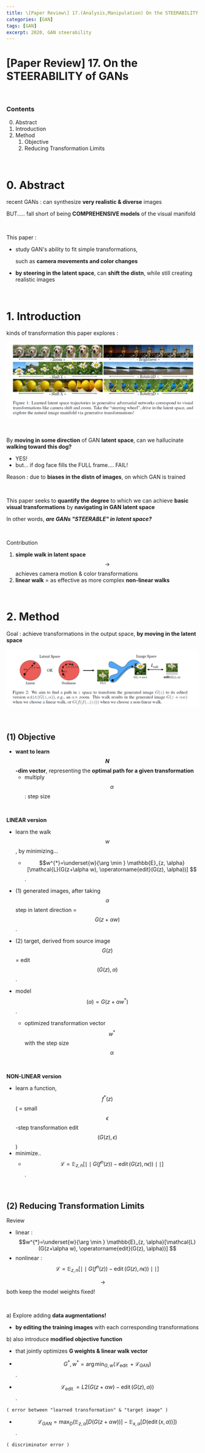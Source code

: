 ```yaml
---
title: \[Paper Review\] 17.(Analysis,Manipulation) On the STEERABILITY of GANs
categories: [GAN]
tags: [GAN]
excerpt: 2020, GAN steerability
---
```


<script src="https://cdn.mathjax.org/mathjax/latest/MathJax.js?config=TeX-AMS-MML_HTMLorMML" type="text/javascript"></script>

# \[Paper Review\] 17. On the STEERABILITY of GANs

<br>

### Contents

0. Abstract
1. Introduction
2. Method
   1. Objective
   2. Reducing Transformation Limits

<br>

# 0. Abstract

recent GANs : can synthesize **very realistic & diverse** images

BUT..... fall short of being **COMPREHENSIVE models** of the visual manifold

<br>

This paper :

- study GAN's ability to fit simple transformations,

  such as **camera movements and color changes**

- **by steering in the latent space**, can **shift the distn**, while still creating realistic images

<br>

# 1. Introduction

kinds of transformation this paper explores :

![figure2](/assets/img/gan/img43.png)

<br>

By **moving in some direction** of GAN **latent space**, can we hallucinate **walking toward this dog?**

- YES!
- but... if dog face fills the FULL frame.... FAIL!

Reason : due to **biases in the distn of images**, on which GAN is trained

<br>

This paper seeks to **quantify the degree** to which we can achieve **basic visual transformations** by **navigating in GAN latent space**

In other words, ***are GANs "STEERABLE" in latent space?***

<br>

Contribution

1. **simple walk in latent space**  $$\rightarrow $$ achieves camera motion &  color transformations
2. **linear walk** = as effective as more complex **non-linear walks**

<br>

# 2. Method

Goal : achieve transformations in the output space, **by moving in the latent space**

![figure2](/assets/img/gan/img44.png)

<br>

## (1) Objective

- **want to learn  $$N $$-dim vector**, representing the **optimal path for a given transformation**
  - multiply  $$\alpha $$ : step size

<br>

**LINEAR version**

- learn the walk  $$w $$, by minimizing...
  -  $$w^{*}=\underset{w}{\arg \min } \mathbb{E}_{z, \alpha}[\mathcal{L}(G(z+\alpha w), \operatorname{edit}(G(z), \alpha))] $$.
- (1) generated images, after taking  $$\alpha $$ step in latent direction =  $$G(z+\alpha w) $$.
- (2) target, derived from source image  $$G(z) $$  = edit $$(G(z), \alpha) $$.

- model  $$(\alpha)=G\left(z+\alpha w^{*}\right) $$.
  - optimized transformation vector  $$w^{*} $$ with the step size  $$\alpha $$

<br>

**NON-LINEAR version**

- learn a function,  $$f^{*}(z) $$ ( = small  $$\epsilon $$-step transformation edit  $$(G(z), \epsilon) $$ )
- minimize..
  -  $$\mathcal{L}=\mathbb{E}_{z, n}\left[ \mid \mid  G\left(f^{n}(z)\right)-\operatorname{edit}(G(z), n \epsilon)\right)  \mid \mid ] $$.

<br>

## (2) Reducing Transformation Limits

Review

- linear :  $$w^{*}=\underset{w}{\arg \min } \mathbb{E}_{z, \alpha}[\mathcal{L}(G(z+\alpha w), \operatorname{edit}(G(z), \alpha))] $$
- nonlinear :  $$\mathcal{L}=\mathbb{E}_{z, n}\left[ \mid \mid  G\left(f^{n}(z)\right)-\operatorname{edit}(G(z), n \epsilon)\right)  \mid \mid ] $$

 $$\rightarrow $$ both keep the model weights fixed!

<br>

a) Explore adding **data augmentations!**

- **by editing the training images** with each corresponding transformations

b) also introduce **modified objective function**

- that jointly optimizes **G weights & linear walk vector**

-  $$G^{*}, w^{*}=\arg \min _{G, w}\left(\mathcal{L}_{\text {edit }}+\mathcal{L}_{G A N}\right) $$.

  -  $$\mathcal{L}_{\text {edit }}=L 2(G(z+\alpha w)-\operatorname{edit}(G(z), \alpha)) $$.

    ( error between "learned transformation" & "target image" )

  -  $$\mathcal{L}_{G A N}=\max _{D}\left(\mathbb{E}_{z, \alpha}[D(G(z+\alpha w))]-\mathbb{E}_{x, \alpha}[D(\operatorname{edit}(x, \alpha))]\right) $$.

    ( discriminator error )